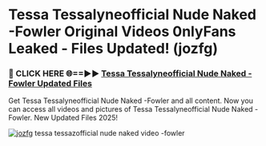 # Tessa Tessalyneofficial Nude Naked -Fowler Original Videos 0nlyFans Leaked - Files Updated! (jozfg)

<h3>🔴 CLICK HERE 🌐==►► <a href="https://tinyurl.com/yckcrads" rel="nofollow">Tessa Tessalyneofficial Nude Naked -Fowler Updated Files</a></h3>

Get Tessa Tessalyneofficial Nude Naked -Fowler and all content. Now you can access all videos and pictures of Tessa Tessalyneofficial Nude Naked -Fowler. New Updated Files 2025!

[![jozfg](https://i.imgur.com/hpKpOFt.gif)](https://tinyurl.com/yckcrads)
tessa tessazofficial nude naked video -fowler